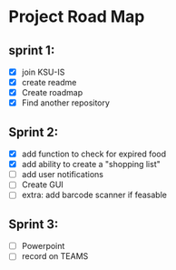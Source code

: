 # Project Road Map

## sprint 1:

- [X] join KSU-IS
- [X] create readme
- [X] Create roadmap
- [X] Find another repository

## Sprint 2:

- [X] add function to check for expired food
- [X] add ability to create a "shopping list"
- [ ] add user notifications
- [ ] Create GUI
- [ ] extra: add barcode scanner if feasable

## Sprint 3:

- [ ] Powerpoint
- [ ] record on TEAMS
